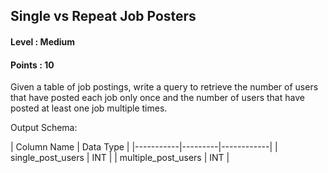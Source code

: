 ## Single vs Repeat Job Posters

#### Level : Medium
#### Points : 10

Given a table of job postings, write a query to retrieve the number of users that have posted each job only once and the number of users that have posted at least one job multiple times.

Output Schema:

|     Column Name     |  Data Type |
|-----------|---------|------------|
|  single_post_users  |     INT    |
| multiple_post_users |     INT    |
